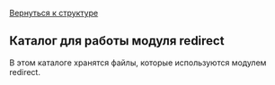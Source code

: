 [Вернуться к структуре](../README.md)
## Каталог для работы модуля redirect

В этом каталоге хранятся файлы, которые используются модулем redirect.
